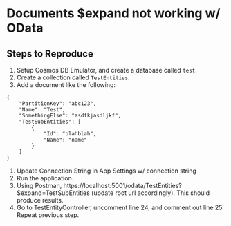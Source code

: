# Documents $expand not working w/ OData

## Steps to Reproduce
1. Setup Cosmos DB Emulator, and create a database called `test`.
1. Create a collection called `TestEntities`.
1. Add a document like the following:
```
{   
    "PartitionKey": "abc123",
    "Name": "Test",
    "SomethingElse": "asdfkjasdljkf",
    "TestSubEntities": [
        {
            "Id": "blahblah",
            "Name": "name"
        }
    ]
}
```
1. Update Connection String in App Settings w/ connection string 
1. Run the application.
1. Using Postman, https://localhost:5001/odata/TestEntities?$expand=TestSubEntities (update root url accordingly).  This should produce results.
1. Go to TestEntityController, uncomment line 24, and comment out line 25.  Repeat previous step.